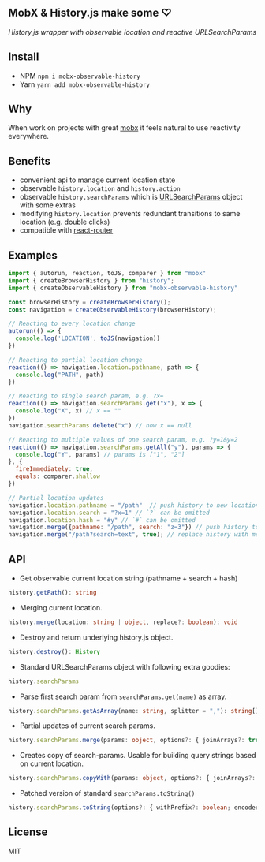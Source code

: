 ## MobX & History.js make some ♡

_History.js wrapper with observable location and reactive URLSearchParams_

## Install
- NPM `npm i mobx-observable-history`
- Yarn `yarn add mobx-observable-history`

## Why
When work on projects with great [mobx](https://github.com/mobxjs/mobx) it feels natural 
to use reactivity everywhere.

## Benefits
- convenient api to manage current location state  
- observable `history.location` and `history.action`
- observable `history.searchParams` which is [URLSearchParams](https://developer.mozilla.org/en-US/docs/Web/API/URLSearchParams/URLSearchParams) object with some extras
- modifying `history.location` prevents redundant transitions to same location (e.g. double clicks)
- compatible with [react-router](https://reacttraining.com/react-router/web/guides/quick-start)

## Examples

```js
import { autorun, reaction, toJS, comparer } from "mobx"
import { createBrowserHistory } from "history";
import { createObservableHistory } from "mobx-observable-history"

const browserHistory = createBrowserHistory();
const navigation = createObservableHistory(browserHistory);

// Reacting to every location change
autorun(() => {
  console.log('LOCATION', toJS(navigation))
})

// Reacting to partial location change
reaction(() => navigation.location.pathname, path => {
  console.log("PATH", path)
})

// Reacting to single search param, e.g. ?x=
reaction(() => navigation.searchParams.get("x"), x => {
  console.log("X", x) // x == ""
})
navigation.searchParams.delete("x") // now x == null

// Reacting to multiple values of one search param, e.g. ?y=1&y=2
reaction(() => navigation.searchParams.getAll("y"), params => {
  console.log("Y", params) // params is ["1", "2"]
}, {
  fireImmediately: true,
  equals: comparer.shallow
})

// Partial location updates
navigation.location.pathname = "/path"  // push history to new location, same as navigation.merge("/path")
navigation.location.search = "?x=1" // `?` can be omitted
navigation.location.hash = "#y" // `#` can be omitted
navigation.merge({pathname: "/path", search: "z=3"}) // push history to new location 
navigation.merge("/path?search=text", true); // replace history with merged location  
```

## API
- Get observable current location string (pathname + search + hash)
```ts
history.getPath(): string
```

- Merging current location.
```ts
history.merge(location: string | object, replace?: boolean): void
```

- Destroy and return underlying history.js object.
```ts
history.destroy(): History
```

- Standard URLSearchParams object with following extra goodies:
```ts
history.searchParams
```

- Parse first search param from `searchParams.get(name)` as array. 
```ts
history.searchParams.getAsArray(name: string, splitter = ","): string[]
```

- Partial updates of current search params.
```ts
history.searchParams.merge(params: object, options?: { joinArrays?: true joinArraysWith?: "," skipEmptyValues?: true })
```

- Creates copy of search-params. Usable for building query strings based on current location.
```ts
history.searchParams.copyWith(params: object, options?: { joinArrays?: true joinArraysWith?: "," skipEmptyValues?: true })
````

- Patched version of standard `searchParams.toString()`
```ts
history.searchParams.toString(options?: { withPrefix?: boolean; encoder?: (val: string) => string })
```

## License
MIT